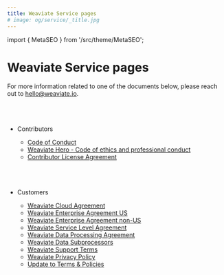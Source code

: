 ```yaml
---
title: Weaviate Service pages
# image: og/service/_title.jpg
---
```


import { MetaSEO } from '/src/theme/MetaSEO';

<MetaSEO img="og/service/_title.jpg" />

# Weaviate Service pages

For more information related to one of the documents below, please reach out to [hello@weaviate.io](mailto:hello@weaviate.io).
<br></br><br></br>

- Contributors
  - [Code of Conduct](/service/code-of-conduct)
  - [Weaviate Hero - Code of ethics and professional conduct](/service/code-of-ethics-and-professional-conduct)
  - [Contributor License Agreement](/service/contributor-license-agreement)
<br></br><br></br>
- Customers
  
  - [Weaviate Cloud Agreement](/service/weaviate-cloud-agreement)
  - [Weaviate Enterprise Agreement US](/service/weaviate-enterprise-agreement-us)
  - [Weaviate Enterprise Agreement non-US](/service/weaviate-enterprise-agreement-nonus)
  - [Weaviate Service Level Agreement](/sla)
  - [Weaviate Data Processing Agreement](/dpa)
  - [Weaviate Data Subprocessors](/subprocessors)
  - [Weaviate Support Terms](/weaviate-support-terms)
  - [Weaviate Privacy Policy](/privacy)
  - [Update to Terms & Policies](/service/updates-to-terms-and-policies)
  


